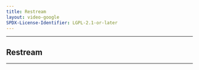 ```yaml
---
title: Restream
layout: video-google
SPDX-License-Identifier: LGPL-2.1-or-later
---
```


---

##  Restream

<div class="container">
  <video-js id="my-video" class="vjs-fluid vjs-layout-medium" controls preload="auto" poster="/assets/images/moona-cool.jpg">
    <source src="https://drive.ayam.eu.org:6969/aHR0cHM6Ly9saXZlLWdsb2JhbC1jZG4tdjAyLmFmcmVlY2F0di5jb20vbGl2ZS1zdG0tMTcvYXV0aF9wbGF5bGlzdC5tM3U4P2FpZD0uQTMyLjdiYlQ1NnZ5SE05Zktaay5XVUJLTXR3d0RvVjNURldpYXhHMlFOYkVmSy00aTNGWTFheklURXFuU3EyRUEzYk9zenoyclpUSzlfSmhmZk1XX1VGeUZmTnJKaDJ0NEE5anF5S185V1RGUkxkUFI0Q2pUMHhHdHpMSTA3Yw==.m3u8" type="application/x-mpegurl"/>
    <source src="https://xx58j-my.sharepoint.com/:v:/g/personal/akunanime_xx58j_onmicrosoft_com/EcoOTGxEuRdNri9pCvsNc90BynBTW07P4GyMycxry4BWvw?download=1" type="video/mp4"/>
  </video-js>
</div>

---
